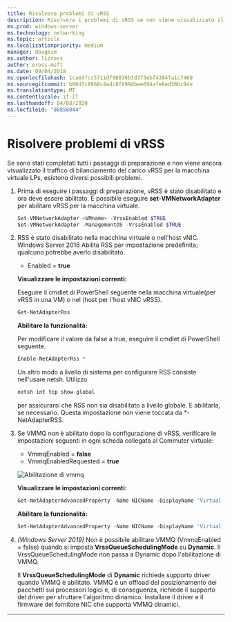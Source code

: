 ```yaml
---
title: Risolvere problemi di vRSS
description: Risolvere i problemi di vRSS se non viene visualizzato il traffico di bilanciamento del carico vRSS per la macchina virtuale LPs.
ms.prod: windows-server
ms.technology: networking
ms.topic: article
ms.localizationpriority: medium
manager: dougkim
ms.author: lizross
author: eross-msft
ms.date: 09/04/2018
ms.openlocfilehash: 1caedfcc5711df98836b3d373ebf4384fa1c7469
ms.sourcegitcommit: b00d7c8968c4adc8f699dbee694afe6ed36bc9de
ms.translationtype: MT
ms.contentlocale: it-IT
ms.lasthandoff: 04/08/2020
ms.locfileid: "80858044"
---
```

# <a name="resolve-vrss-issues"></a>Risolvere problemi di vRSS

Se sono stati completati tutti i passaggi di preparazione e non viene ancora visualizzato il traffico di bilanciamento del carico vRSS per la macchina virtuale LPs, esistono diversi possibili problemi.

1. Prima di eseguire i passaggi di preparazione, vRSS è stato disabilitato e ora deve essere abilitato. È possibile eseguire **set-VMNetworkAdapter** per abilitare vRSS per la macchina virtuale.

   ```PowerShell
   Set-VMNetworkAdapter <VMname> -VrssEnabled $TRUE
   Set-VMNetworkAdapter -ManagementOS -VrssEnabled $TRUE
   ```

2. RSS è stato disabilitato nella macchina virtuale o nell'host vNIC. Windows Server 2016 Abilita RSS per impostazione predefinita; qualcuno potrebbe averlo disabilitato. 

   - Enabled = **true**

   **Visualizzare le impostazioni correnti:** 

   Eseguire il cmdlet di PowerShell seguente nella macchina virtuale\(per vRSS in una VM\) o nel \(host per l'host vNIC vRSS\).

   ```PowerShell
   Get-NetAdapterRss
   ```

   **Abilitare la funzionalità:** 

   Per modificare il valore da false a true, eseguire il cmdlet di PowerShell seguente.

   ```PowerShell
   Enable-NetAdapterRss *
   ```
   
   Un altro modo a livello di sistema per configurare RSS consiste nell'usare netsh. Utilizzo 
   
    ```cmd
   netsh int tcp show global
   ```
   
   per assicurarsi che RSS non sia disabilitato a livello globale. E abilitarla, se necessario. Questa impostazione non viene toccata da *-NetAdapterRSS.

3. Se VMMQ non è abilitato dopo la configurazione di vRSS, verificare le impostazioni seguenti in ogni scheda collegata al Commuter virtuale:

   - VmmqEnabled = **false**
   - VmmqEnabledRequested = **true**

   ![Abilitazione di vmmq](../../media/vmmq-enabled.png)

   **Visualizzare le impostazioni correnti:** 

   ```PowerShell
   Get-NetAdapterAdvancedProperty -Name NICName -DisplayName 'Virtual Switch RSS'
   ```

   **Abilitare la funzionalità:** 

   ```PowerShell
   Set-NetAdapterAdvancedProperty -Name NICName -DisplayName 'Virtual Switch RSS' -DisplayValue Enabled”
   ```
 
4. _(Windows Server 2019)_ Non è possibile abilitare VMMQ (VmmqEnabled = false) quando si imposta **VrssQueueSchedulingMode** su **Dynamic**. Il VrssQueueSchedulingMode non passa a Dynamic dopo l'abilitazione di VMMQ.<p>Il **VrssQueueSchedulingMode** di **Dynamic** richiede supporto driver quando VMMQ è abilitato.  VMMQ è un offload del posizionamento dei pacchetti sui processori logici e, di conseguenza, richiede il supporto del driver per sfruttare l'algoritmo dinamico.  Installare il driver e il firmware del fornitore NIC che supporta VMMQ dinamici.



---

